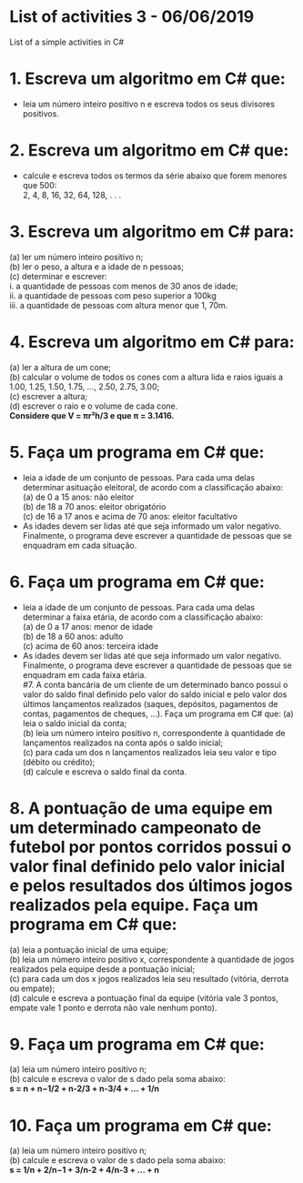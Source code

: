 # List of activities 3 - 06/06/2019
List of a simple activities in C#

# 1. Escreva um algoritmo em C# que:<br>
- leia um número inteiro positivo n e escreva todos os seus divisores positivos.<br>
# 2. Escreva um algoritmo em C# que:<br>
- calcule e escreva todos os termos da série abaixo que forem menores que 500:<br>
2, 4, 8, 16, 32, 64, 128, . . .<br>
# 3. Escreva um algoritmo em C# para:<br>
(a) ler um número inteiro positivo n;<br>
(b) ler o peso, a altura e a idade de n pessoas;<br>
(c) determinar e escrever:<br>
i. a quantidade de pessoas com menos de 30 anos de idade;<br>
ii. a quantidade de pessoas com peso superior a 100kg<br>
iii. a quantidade de pessoas com altura menor que 1, 70m.<br>
# 4. Escreva um algoritmo em C# para:<br>
(a) ler a altura de um cone;<br>
(b) calcular o volume de todos os cones com a altura lida e raios iguais a 1.00, 1.25, 1.50, 1.75, ..., 2.50, 2.75, 3.00;<br>
(c) escrever a altura;<br>
(d) escrever o raio e o volume de cada cone.<br>
<b>Considere que V = πr²h/3 e que π = 3.1416.</b><br>
# 5. Faça um programa em C# que:<br>
- leia a idade de um conjunto de pessoas. Para cada uma delas determinar asituação eleitoral, de acordo com a classificação abaixo:<br>
(a) de 0 a 15 anos: não eleitor<br>
(b) de 18 a 70 anos: eleitor obrigatório<br>
(c) de 16 a 17 anos e acima de 70 anos: eleitor facultativo<br>
- As idades devem ser lidas até que seja informado um valor negativo. Finalmente, o programa deve escrever a quantidade de pessoas que se enquadram em cada situação.<br>
# 6. Faça um programa em C# que:<br>
- leia a idade de um conjunto de pessoas. Para cada uma delas determinar a faixa etária, de acordo com a classificação abaixo:<br>
(a) de 0 a 17 anos: menor de idade<br>
(b) de 18 a 60 anos: adulto<br>
(c) acima de 60 anos: terceira idade<br>
- As idades devem ser lidas até que seja informado um valor negativo. Finalmente, o programa deve escrever a quantidade de pessoas que se enquadram em cada faixa etária.<br>
#7. A conta bancária de um cliente de um determinado banco possui o valor do saldo final definido pelo valor do saldo inicial e pelo valor dos últimos lançamentos realizados (saques, depósitos, pagamentos de contas, pagamentos de cheques, ...). Faça um programa em C# que:
(a) leia o saldo inicial da conta;<br>
(b) leia um número inteiro positivo n, correspondente à quantidade de lançamentos realizados na conta após o saldo inicial;<br>
(c) para cada um dos n lançamentos realizados leia seu valor e tipo (débito ou crédito);<br>
(d) calcule e escreva o saldo final da conta.<br>
# 8. A pontuação de uma equipe em um determinado campeonato de futebol por pontos corridos possui o valor final definido pelo valor inicial e pelos resultados dos últimos jogos realizados pela equipe. Faça um programa em C# que:<br>
(a) leia a pontuação inicial de uma equipe;<br>
(b) leia um número inteiro positivo x, correspondente à quantidade de jogos realizados pela equipe desde a pontuação inicial;<br>
(c) para cada um dos x jogos realizados leia seu resultado (vitória, derrota ou empate);<br>
(d) calcule e escreva a pontuação final da equipe (vitória vale 3 pontos, empate vale 1 ponto e derrota não vale nenhum ponto).<br>
# 9. Faça um programa em C# que:<br>
(a) leia um número inteiro positivo n;<br>
(b) calcule e escreva o valor de s dado pela soma abaixo:<br>
<b>s = n + n−1/2 + n-2/3 + n-3/4 + ... + 1/n</b> 

# 10. Faça um programa em C# que:<br>
(a) leia um número inteiro positivo n;<br>
(b) calcule e escreva o valor de s dado pela soma abaixo:<br>
<b>s = 1/n + 2/n−1 + 3/n-2 + 4/n-3 + ... + n</b> 
